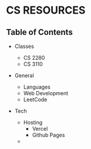 # CS RESOURCES

## Table of Contents

- Classes
    - CS 2280
    - CS 3110

- General
    - Languages
    - Web Development
    - LeetCode

- Tech
    - Hosting
        - Vercel
        - Github Pages
    - 
